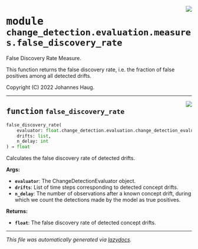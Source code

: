 <!-- markdownlint-disable -->

<a href="https://github.com/haugjo/float/tree/main/float/change_detection/evaluation/measures/false_discovery_rate.py#L0"><img align="right" style="float:right;" src="https://img.shields.io/badge/-source-cccccc?style=flat-square"></a>

# <kbd>module</kbd> `change_detection.evaluation.measures.false_discovery_rate`
False Discovery Rate Measure. 

This function returns the false discovery rate, i.e. the fraction of false positives among all detected drifts. 

Copyright (C) 2022 Johannes Haug. 


---

<a href="https://github.com/haugjo/float/tree/main/float/change_detection/evaluation/measures/false_discovery_rate.py#L12"><img align="right" style="float:right;" src="https://img.shields.io/badge/-source-cccccc?style=flat-square"></a>

## <kbd>function</kbd> `false_discovery_rate`

```python
false_discovery_rate(
    evaluator: float.change_detection.evaluation.change_detection_evaluator.ChangeDetectionEvaluator,
    drifts: list,
    n_delay: int
) → float
```

Calculates the false discovery rate of detected drifts. 



**Args:**
 
 - <b>`evaluator`</b>:  The ChangeDetectionEvaluator object. 
 - <b>`drifts`</b>:  List of time steps corresponding to detected concept drifts. 
 - <b>`n_delay`</b>:  The number of observations after a known concept drift, during which we count the detections made by the  model as true positives. 



**Returns:**
 
 - <b>`float`</b>:  The false discovery rate of detected concept drifts. 




---

_This file was automatically generated via [lazydocs](https://github.com/ml-tooling/lazydocs)._
